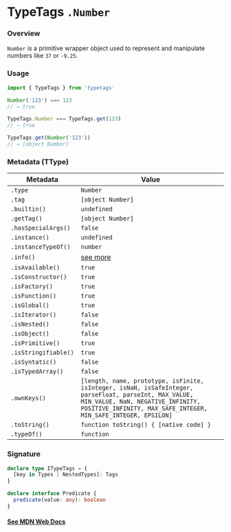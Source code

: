 # TypeTags `.Number`

### Overview

`Number` is a primitive wrapper object used to represent and manipulate numbers like `37` or `-9.25`.

### Usage

```js
import { TypeTags } from 'typetags'

Number('123') === 123
// → true

TypeTags.Number === TypeTags.get(123)
// → true

TypeTags.get(Number('123'))
// → [object Number]
```

### Metadata (TType)

| Metadata             | Value                                                                                                                                                                                                      |
| -------------------- | ---------------------------------------------------------------------------------------------------------------------------------------------------------------------------------------------------------- |
| `.type`              | `Number`                                                                                                                                                                                                   |
| `.tag`               | `[object Number]`                                                                                                                                                                                          |
| `.builtin()`         | `undefined`                                                                                                                                                                                                |
| `.getTag()`          | `[object Number]`                                                                                                                                                                                          |
| `.hasSpecialArgs()`  | `false`                                                                                                                                                                                                    |
| `.instance()`        | `undefined`                                                                                                                                                                                                |
| `.instanceTypeOf()`  | `number`                                                                                                                                                                                                   |
| `.info()`            | [see more]()                                                                                                                                                                                               |
| `.isAvailable()`     | `true`                                                                                                                                                                                                     |
| `.isConstructor()`   | `true`                                                                                                                                                                                                     |
| `.isFactory()`       | `true`                                                                                                                                                                                                     |
| `.isFunction()`      | `true`                                                                                                                                                                                                     |
| `.isGlobal()`        | `true`                                                                                                                                                                                                     |
| `.isIterator()`      | `false`                                                                                                                                                                                                    |
| `.isNested()`        | `false`                                                                                                                                                                                                    |
| `.isObject()`        | `false`                                                                                                                                                                                                    |
| `.isPrimitive()`     | `true`                                                                                                                                                                                                     |
| `.isStringifiable()` | `true`                                                                                                                                                                                                     |
| `.isSyntatic()`      | `false`                                                                                                                                                                                                    |
| `.isTypedArray()`    | `false`                                                                                                                                                                                                    |
| `.ownKeys()`         | `[length, name, prototype, isFinite, isInteger, isNaN, isSafeInteger, parseFloat, parseInt, MAX_VALUE, MIN_VALUE, NaN, NEGATIVE_INFINITY, POSITIVE_INFINITY, MAX_SAFE_INTEGER, MIN_SAFE_INTEGER, EPSILON]` |
| `.toString()`        | `function toString() { [native code] }`                                                                                                                                                                    |
| `.typeOf()`          | `function`                                                                                                                                                                                                 |

### Signature

```ts
declare type ITypeTags = {
  [key in Types | NestedTypes]: Tags
}

declare interface Predicate {
  predicate(value: any): boolean
}
```

#### [See MDN Web Docs](https://developer.mozilla.org/en-US/docs/Web/JavaScript/Reference/Global_Objects/Number)
